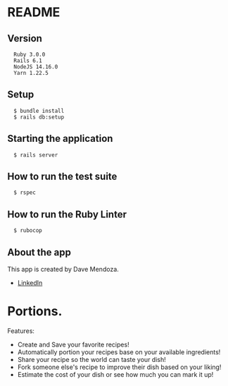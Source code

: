 # README

## Version
```  
  Ruby 3.0.0
  Rails 6.1
  NodeJS 14.16.0
  Yarn 1.22.5
```
## Setup
```
  $ bundle install
  $ rails db:setup
```
## Starting the application

```
  $ rails server
```
## How to run the test suite
```
  $ rspec
```
## How to run the Ruby Linter
```
  $ rubocop
```

## About the app

This app is created by Dave Mendoza. 
* [LinkedIn](https://www.linkedin.com/in/ddcmendoza/)

# Portions.

Features:

* Create and Save your favorite recipes!
* Automatically portion your recipes base on your available ingredients!
* Share your recipe so the world can taste your dish!
* Fork someone else's recipe to improve their dish based on your liking!
* Estimate the cost of your dish or see how much you can mark it up!


